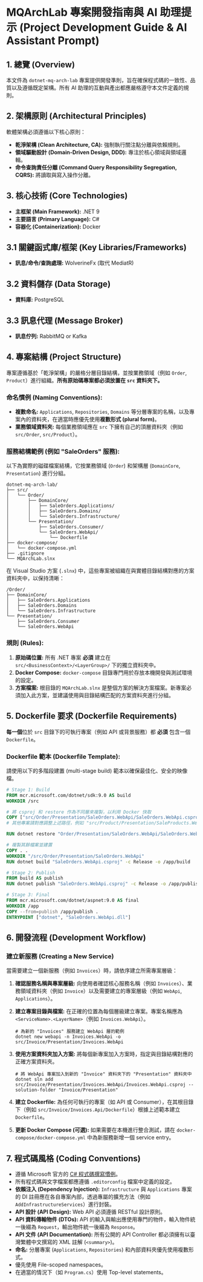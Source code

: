 # MQArchLab 專案開發指南與 AI 助理提示 (Project Development Guide & AI Assistant Prompt)

## 1. 總覽 (Overview)

本文件為 `dotnet-mq-arch-lab` 專案提供開發準則，旨在確保程式碼的一致性、品質以及遵循既定架構。所有 AI 助理的互動與產出都應嚴格遵守本文件定義的規則。

## 2. 架構原則 (Architectural Principles)

軟體架構必須遵循以下核心原則：

- **乾淨架構 (Clean Architecture, CA):** 強制執行關注點分離與依賴規則。
- **領域驅動設計 (Domain-Driven Design, DDD):** 專注於核心領域與領域邏輯。
- **命令查詢責任分離 (Command Query Responsibility Segregation, CQRS):** 將讀取與寫入操作分離。

## 3. 核心技術 (Core Technologies)

- **主框架 (Main Framework):** .NET 9
- **主要語言 (Primary Language):** C#
- **容器化 (Containerization):** Docker

## 3.1 關鍵函式庫/框架 (Key Libraries/Frameworks)

- **訊息/命令/查詢處理:** WolverineFx (取代 MediatR)

## 3.2 資料儲存 (Data Storage)

- **資料庫:** PostgreSQL

## 3.3 訊息代理 (Message Broker)

- **訊息佇列:** RabbitMQ or Kafka

## 4. 專案結構 (Project Structure)

專案遵循基於「乾淨架構」的嚴格分層目錄結構，並按業務領域（例如 `Order`, `Product`）進行組織。**所有原始碼專案都必須放置在 `src` 資料夾下。**

### 命名慣例 (Naming Conventions):

- **複數命名:** `Applications`, `Repositories`, `Domains` 等分層專案的名稱，以及專案內的資料夾，在適當時應優先使用**複數形式 (plural form)**。
- **業務領域資料夾:** 每個業務領域應在 `src` 下擁有自己的頂層資料夾（例如 `src/Order`, `src/Product`）。

### 服務結構範例 (例如 "SaleOrders" 服務):

以下為實際的磁碟檔案結構，它按業務領域 (`Order`) 和架構層 (`DomainCore`, `Presentation`) 進行分組。

```
dotnet-mq-arch-lab/
├── src/
│   └── Order/
│       ├── DomainCore/
│       │   ├── SaleOrders.Applications/
│       │   ├── SaleOrders.Domains/
│       │   └── SaleOrders.Infrastructure/
│       └── Presentation/
│           ├── SaleOrders.Consumer/
│           └── SaleOrders.WebApi/
│               └── Dockerfile
├── docker-compose/
│   └── docker-compose.yml
├── .gitignore
└── MQArchLab.slnx
```

在 Visual Studio 方案 (`.slnx`) 中，這些專案被組織在與實體目錄結構對應的方案資料夾中，以保持清晰：

```
/Order/
├── DomainCore/
│   ├── SaleOrders.Applications
│   ├── SaleOrders.Domains
│   └── SaleOrders.Infrastructure
└── Presentation/
    ├── SaleOrders.Consumer
    └── SaleOrders.WebApi
```

### 規則 (Rules):

1.  **原始碼位置:** 所有 .NET 專案 **必須** 建立在 `src/<BusinessContext>/<LayerGroup>/` 下的獨立資料夾中。
2.  **Docker Compose:** `docker-compose` 目錄專門用於存放本機開發與測試環境的設定。
3.  **方案檔案:** 根目錄的 `MQArchLab.slnx` 是整個方案的解決方案檔案。新專案必須加入此方案，並建議使用與目錄結構匹配的方案資料夾進行分組。

## 5. Dockerfile 要求 (Dockerfile Requirements)

**每一個**位於 `src` 目錄下的可執行專案（例如 API 或背景服務）都 **必須** 包含一個 `Dockerfile`。

### Dockerfile 範本 (Dockerfile Template):

請使用以下的多階段建置 (multi-stage build) 範本以確保最佳化、安全的映像檔。

```Dockerfile
# Stage 1: Build
FROM mcr.microsoft.com/dotnet/sdk:9.0 AS build
WORKDIR /src

# 將 csproj 和 restore 作為不同層來複製，以利用 Docker 快取
COPY ["src/Order/Presentation/SaleOrders.WebApi/SaleOrders.WebApi.csproj", "Order/Presentation/SaleOrders.WebApi/"]
# 其他專案請對應調整上述路徑，例如 "src/Product/Presentation/SaleProducts.WebApi/..."

RUN dotnet restore "Order/Presentation/SaleOrders.WebApi/SaleOrders.WebApi.csproj"

# 複製其餘檔案並建置
COPY . .
WORKDIR "/src/Order/Presentation/SaleOrders.WebApi"
RUN dotnet build "SaleOrders.WebApi.csproj" -c Release -o /app/build

# Stage 2: Publish
FROM build AS publish
RUN dotnet publish "SaleOrders.WebApi.csproj" -c Release -o /app/publish /p:UseAppHost=false

# Stage 3: Final
FROM mcr.microsoft.com/dotnet/aspnet:9.0 AS final
WORKDIR /app
COPY --from=publish /app/publish .
ENTRYPOINT ["dotnet", "SaleOrders.WebApi.dll"]
```

## 6. 開發流程 (Development Workflow)

### 建立新服務 (Creating a New Service)

當需要建立一個新服務（例如 `Invoices`）時，請依序建立所需專案層級：

1.  **確認服務名稱與專案層級:** 向使用者確認核心服務名稱（例如 `Invoices`）、業務領域資料夾（例如 `Invoice`）以及需要建立的專案層級（例如 `WebApi`, `Applications`）。

2.  **建立專案目錄與檔案:** 在正確的位置為每個層級建立專案。專案名稱應為 `<ServiceName>.<LayerName>`（例如 `Invoices.WebApi`）。
    ```shell
    # 為新的 "Invoices" 服務建立 WebApi 層的範例
    dotnet new webapi -n Invoices.WebApi -o src/Invoice/Presentation/Invoices.WebApi
    ```

3.  **使用方案資料夾加入方案:** 將每個新專案加入方案時，指定與目錄結構對應的正確方案資料夾。
    ```shell
    # 將 WebApi 專案加入到新的 "Invoice" 資料夾下的 "Presentation" 資料夾中
    dotnet sln add src/Invoice/Presentation/Invoices.WebApi/Invoices.WebApi.csproj --solution-folder "Invoice/Presentation"
    ```

4.  **建立 Dockerfile:** 為任何可執行的專案（如 API 或 Consumer），在其根目錄下（例如 `src/Invoice/Invoices.Api/Dockerfile`）根據上述範本建立 `Dockerfile`。
5.  **更新 Docker Compose (可選):** 如果需要在本機進行整合測試，請在 `docker-compose/docker-compose.yml` 中為新服務新增一個 service entry。

## 7. 程式碼風格 (Coding Conventions)

- 遵循 Microsoft 官方的 [C# 程式碼撰寫慣例](https://docs.microsoft.com/zh-tw/dotnet/csharp/fundamentals/coding-style/coding-conventions)。
- 所有程式碼與文字檔案都應遵循 `.editorconfig` 檔案中定義的設定。
- **依賴注入 (Dependency Injection):** `Infrastructure` 與 `Applications` 專案的 DI 註冊應在各自專案內部，透過專屬的擴充方法（例如 `AddInfrastructureServices`）進行封裝。
- **API 設計 (API Design):** Web API 必須遵循 RESTful 設計原則。
- **API 資料傳輸物件 (DTOs):** API 的輸入與輸出應使用專門的物件，輸入物件統一後綴為 `Request`，輸出物件統一後綴為 `Response`。
- **API 文件 (API Documentation):** 所有公開的 API Controller 都必須擁有以臺灣繁體中文撰寫的 XML 註解 (`<summary>`)。
- **命名:** 分層專案 (`Applications`, `Repositories`) 和內部資料夾優先使用複數形式。
- 優先使用 File-scoped namespaces。
- 在適當的情況下（如 `Program.cs`）使用 Top-level statements。